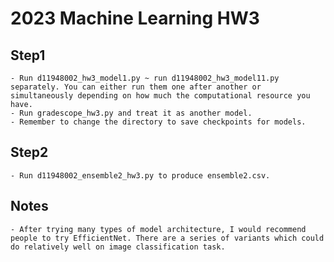 # 2023 Machine Learning HW3

## Step1
    - Run d11948002_hw3_model1.py ~ run d11948002_hw3_model11.py separately. You can either run them one after another or simultaneously depending on how much the computational resource you have.
    - Run gradescope_hw3.py and treat it as another model.
    - Remember to change the directory to save checkpoints for models.
## Step2
    - Run d11948002_ensemble2_hw3.py to produce ensemble2.csv.

## Notes
    - After trying many types of model architecture, I would recommend people to try EfficientNet. There are a series of variants which could do relatively well on image classification task.